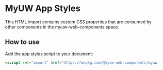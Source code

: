 # MyUW App Styles

This HTML import contains custom CSS properties that are consumed by other components in the myuw-web-components space. 

## How to use

Add the app styles script to your document:

```html
<script rel="import" href="https://unpkg.com/@myuw-web-components/myuw-app-styles@1.0.1/myuw-app-styles.js"><script>
```
